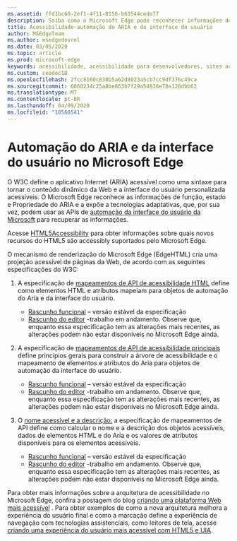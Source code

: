```yaml
---
ms.assetid: ffd1bc60-2ef1-4f11-8156-b63544cede77
description: Saiba como o Microsoft Edge pode reconhecer informações do ARIA e, em seguida, expô-lo a tecnologias adaptativas que podem usar APIs de automação da interface do usuário da Microsoft.
title: Acessibilidade-automação do ARIA e da interface do usuário
author: MSEdgeTeam
ms.author: msedgedevrel
ms.date: 03/05/2020
ms.topic: article
ms.prod: microsoft-edge
keywords: acessibilidade, acessibilidade para desenvolvedores, sites acessíveis, Edge, desenvolvimento da Web, ARIA, desenvolvedor, UIA, automação da interface do usuário
ms.custom: seodec18
ms.openlocfilehash: 2fcc8160c830b5a62d8023a5cb7cc9df376c49ca
ms.sourcegitcommit: 6860234c25a8be863b7f29a54838e78e120dbb62
ms.translationtype: MT
ms.contentlocale: pt-BR
ms.lasthandoff: 04/09/2020
ms.locfileid: "10560541"
---
```

# Automação do ARIA e da interface do usuário no Microsoft Edge

O W3C define o aplicativo Internet (ARIA) acessível como uma sintaxe para tornar o conteúdo dinâmico da Web e a interface do usuário personalizada acessíveis. O Microsoft Edge reconhece as informações de função, estado e Propriedade do ARIA e a expõe a tecnologias adaptativas, que, por sua vez, podem usar as APIs de [automação da interface do usuário da Microsoft](https://blogs.msdn.microsoft.com/winuiautomation/) para recuperar as informações.

Acesse [HTML5Accessibility](https://html5accessibility.com) para obter informações sobre quais novos recursos do HTML5 são accessibly suportados pelo Microsoft Edge.

O mecanismo de renderização do Microsoft Edge (EdgeHTML) cria uma projeção acessível de páginas da Web, de acordo com as seguintes especificações do W3C:

1. A especificação de [mapeamentos de API de acessibilidade HTML](https://w3.org/TR/html-aam-1.0/) define como elementos HTML e atributos mapeiam para objetos de automação do Aria e da interface do usuário.
   * [Rascunho funcional](https://w3.org/TR/html-aam-1.0/) – versão estável da especificação
   * [Rascunho do editor](https://w3c.github.io/html-aam/) -trabalho em andamento. Observe que, enquanto essa especificação tem as alterações mais recentes, as alterações podem não estar disponíveis no Microsoft Edge ainda.


2. A especificação de [mapeamentos de API de acessibilidade principais](https://w3.org/TR/core-aam-1.1/) define princípios gerais para construir a árvore de acessibilidade e o mapeamento de elementos e atributos do Aria para objetos de automação da interface do usuário.
   * [Rascunho funcional](https://w3.org/TR/core-aam-1.1/) – versão estável da especificação
   * [Rascunho do editor](https://w3c.github.io/core-aam/) -trabalho em andamento. Observe que, enquanto essa especificação tem as alterações mais recentes, as alterações podem não estar disponíveis no Microsoft Edge ainda.  

3. O [nome acessível e a descrição:](https://w3.org/TR/accname-aam-1.1/) a especificação de mapeamentos de API define como calcular o nome e a descrição dos objetos acessíveis, dados de elementos HTML e do Aria e os valores de atributos disponíveis para os elementos acessíveis.
   * [Rascunho funcional](https://w3.org/TR/accname-aam-1.1/) – versão estável da especificação  
   * [Rascunho do editor](https://w3c.github.io/accname/) -trabalho em andamento. Observe que, enquanto essa especificação tem as alterações mais recentes, as alterações podem não estar disponíveis no Microsoft Edge ainda.   

Para obter mais informações sobre a arquitetura de acessibilidade no Microsoft Edge, confira a postagem do blog [criando uma plataforma Web mais acessível](https://blogs.windows.com/msedgedev/2016/04/20/building-a-more-accessible-web-platform/) .  Para obter exemplos de como a nova arquitetura melhora a experiência do usuário final e como a marcação define a experiência de navegação com tecnologias assistenciais, como leitores de tela, acesse [criando uma experiência do usuário mais acessível com HTML5 e UIA](https://blogs.windows.com/msedgedev/2016/05/12/accessible-ux-with-html5-and-uia/).
